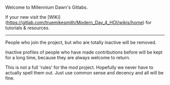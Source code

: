 Welcome to Millennium Dawn's Gitlabs.

If your new visit the [WIKi] (https://gitlab.com/truemikesmith/Modern_Day_4_HOI/wikis/home) for tutorials & resources.

---



People who join the project, but who are totally inactive will be removed.  

Inactive profiles of people who have made contributions before will be kept for a long time, because they are always welcome to return.

This is not a full 'rules' for the mod project. Hopefully we never have to actually spell them out. Just use common sense and decency and all will be fine.

